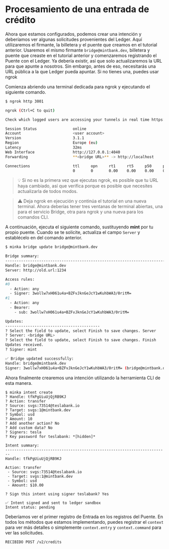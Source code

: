 # Procesamiento de una entrada de crédito

Ahora que estamos configurados, podemos crear una intención y deberíamos ver algunas solicitudes provenientes del Ledger. Aquí utilizaremos el firmante, la billetera y el puente que creamos en el tutorial anterior. Usaremos el mismo firmante `bridge@mintbank.dev`, billetera y puente que creaste en el tutorial anterior y comenzaremos registrando el Puente con el Ledger. Ya debería existir, así que solo actualizaremos la URL para que apunte a nosotros. Sin embargo, antes de eso, necesitarás una URL pública a la que Ledger pueda apuntar. Si no tienes una, puedes usar ngrok

Comienza abriendo una terminal dedicada para ngrok y ejecutando el siguiente comando.



```bash
$ ngrok http 3001

ngrok (Ctrl+C to quit)

Check which logged users are accessing your tunnels in real time https://ngrok.com...

Session Status                online
Account                       <user account>
Version                       3.1.1
Region                        Europe (eu)
Latency                       32ms
Web Interface                 http://127.0.0.1:4040
Forwarding                    **<bridge URL>** -> http://localhost

Connections                   ttl     opn     rt1     rt5     p50     p90
                              0       0       0.00    0.00    0.00    0.00
```

> 💡 Si no es la primera vez que ejecutas ngrok, es posible que tu URL haya cambiado, así que verifica porque es posible que necesites actualizarla de todos modos.

> ⚠️ Deja ngrok en ejecución y continúa el tutorial en una nueva terminal. Ahora deberías tener tres ventanas de terminal abiertas, una para el servicio Bridge, otra para ngrok y una nueva para los comandos CLI.

A continuación, ejecuta el siguiente comando, sustituyendo **mint** por tu propio puente. Cuando se te solicite, actualiza el campo `Server` y establécelo en del comando anterior.

```bash
$ minka bridge update bridge@mintbank.dev

Bridge summary:
---------------------------------------------------------------------------
Handle: bridge@mintbank.dev
Server: http://old.url:1234

Access rules:
#0
  - Action: any
  - Signer: 3wollw7xH061u4a+BZFvJknGeJcY1wKuhbWA3/0ritM=
#1
  - Action: any
  - Bearer:
    - sub: 3wollw7xH061u4a+BZFvJknGeJcY1wKuhbWA3/0ritM=

Updates:
------------------------------------------
? Select the field to update, select Finish to save changes. Server
? Server: <bridge URL>
? Select the field to update, select Finish to save changes. Finish
Updates received.
? Signer: mint

✅ Bridge updated successfully:
Handle: bridge@mintbank.dev
Signer: 3wollw7xH061u4a+BZFvJknGeJcY1wKuhbWA3/0ritM= (bridge@mintbank.dev)
```

Ahora finalmente crearemos una intención utilizando la herramienta CLI de esta manera.

```
$ minka intent create
? Handle: tfkPgUiuUjQjRB9KJ
? Action: transfer
? Source: svgs:73514@teslabank.io
? Target: svgs:1@mintbank.dev
? Symbol: usd
? Amount: 10
? Add another action? No
? Add custom data? No
? Signers: tesla
? Key password for teslabank: *[hidden]*

Intent summary:
------------------------------------------------------------------------
Handle: tfkPgUiuUjQjRB9KJ

Action: transfer
 - Source: svgs:73514@teslabank.io
 - Target: svgs:1@mintbank.dev
 - Symbol: usd
 - Amount: $10.00

? Sign this intent using signer teslabank? Yes

✅ Intent signed and sent to ledger sandbox
Intent status: pending
```

Deberíamos ver el primer registro de Entrada en los registros del Puente. En todos los métodos que estamos implementando, puedes registrar el `context` para ver más detalles o simplemente `context.entry` y `context.command` para ver las solicitudes.

```
RECIBIDO POST /v2/credits
```
